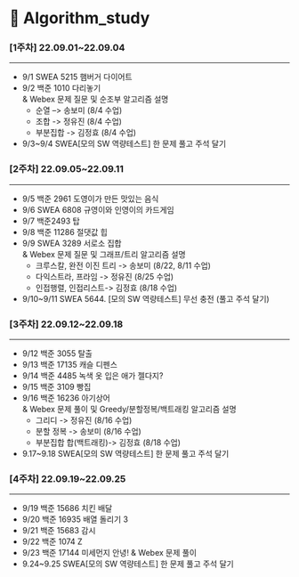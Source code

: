 # :pushpin: Algorithm_study

### [1주차] 22.09.01~22.09.04
***
* 9/1 SWEA 5215 햄버거 다이어트 
* 9/2 백준 1010 다리놓기   
    & Webex 문제 질문 및 순조부 알고리즘 설명   
  * 순열 –> 송보미 (8/4 수업)   
  * 조합 -> 정유진 (8/4 수업)   
  * 부분집합 -> 김정효 (8/4 수업)   
* 9/3~9/4 SWEA[모의 SW 역량테스트] 한 문제 풀고 주석 달기   

### [2주차] 22.09.05~22.09.11
***
* 9/5 백준 2961 도영이가 만든 맛있는 음식 
* 9/6 SWEA 6808 규영이와 인영이의 카드게임 
* 9/7 백준2493 탑
* 9/8 백준 11286 절댓값 힙
* 9/9 SWEA 3289 서로소 집합   
  & Webex 문제 질문 및 그래프/트리 알고리즘 설명   
  * 크루스칼, 완전 이진 트리 -> 송보미 (8/22, 8/11 수업)   
  * 다익스트라, 프라임 -> 정유진 (8/25 수업)   
  * 인접행렬, 인접리스트-> 김정효 (8/18 수업)   
* 9/10~9/11 SWEA 5644. [모의 SW 역량테스트] 무선 충전 (풀고 주석 달기)

### [3주차] 22.09.12~22.09.18
***
* 9/12 백준 3055 탈출 
* 9/13 백준 17135 캐슬 디펜스 
* 9/14 백준 4485 녹색 옷 입은 애가 젤다지? 
* 9/15 백준 3109 빵집 
* 9/16 백준 16236 아기상어    
& Webex 문제 풀이 및 Greedy/분할정복/백트래킹 알고리즘 설명   
  * 그리디 -> 정유진 (8/16 수업)   
  * 분할 정복 -> 송보미 (8/16 수업)   
  * 부분집합 합(백트래킹)-> 김정효 (8/18 수업)
* 9.17~9.18 SWEA[모의 SW 역량테스트] 한 문제 풀고 주석 달기

### [4주차] 22.09.19~22.09.25
***
* 9/19 백준 15686 치킨 배달 
* 9/20 백준 16935 배열 돌리기 3 
* 9/21 백준 15683 감시 
* 9/22 백준 1074 Z 
* 9/23 백준 17144 미세먼지 안녕! 
& Webex 문제 풀이
* 9.24~9.25 SWEA[모의 SW 역량테스트] 한 문제 풀고 주석 달기
